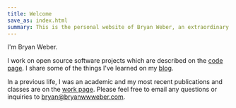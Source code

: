 ```yaml
---
title: Welcome
save_as: index.html
summary: This is the personal website of Bryan Weber, an extraordinary teacher and software developer.
---
```


I'm Bryan Weber.

I work on open source software projects which are described on the [code page]({filename}/pages/code.md). I share some of the things I've learned on my [blog](/writing.html).

In a previous life, I was an academic and my most recent publications and classes are on the [work page]({filename}/pages/cv.md). Please feel free to email any questions or inquiries to <bryan@bryanwwweber.com>.
